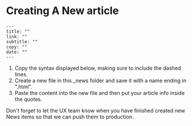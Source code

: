 # Creating A New article

```
---
title: ""
link: ""
subtitle: ""
copy: ""
date: ""
---
```

1. Copy the syntax displayed below, making sure to include the dashed lines.
2. Create a new file in this _news folder and save it with a name ending in ".html".
3. Paste the content into the new file and then put your article info inside the quotes.

Don't forget to let the UX team know when you have finished created new News items so that we can push them to production.
